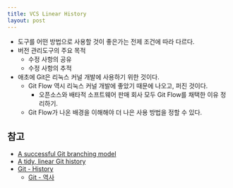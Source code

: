 ```yaml
---
title: VCS Linear History
layout: post
---
```


- 도구를 어떤 방법으로 사용할 것이 좋은가는 전제 조건에 따라 다르다.
- 버전 관리도구의 주요 목적
  - 수정 사항의 공유
  - 수정 사항의 추적
- 애초에 Git은 리눅스 커널 개발에 사용하기 위한 것이다.
  - Git Flow 역시 리눅스 커널 개발에 좋았기 때문에 나오고, 퍼진 것이다.
    - 오픈소스와 배타적 소프트웨어 판매 회사 모두 Git Flow를 채택한 이유 정리하기.
  - Git Flow가 나온 배경을 이해해야 더 나은 사용 방법을 정할 수 있다.

## 참고

- [A successful Git branching model](https://nvie.com/posts/a-successful-git-branching-model/)
- [A tidy, linear Git history](https://www.bitsnbites.eu/a-tidy-linear-git-history/)
- [Git - History](https://en.wikipedia.org/wiki/Git#History)
  - [Git - 역사](https://ko.wikipedia.org/wiki/%EA%B9%83_(%EC%86%8C%ED%94%84%ED%8A%B8%EC%9B%A8%EC%96%B4)#%EC%97%AD%EC%82%AC)